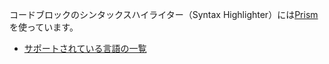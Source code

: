 コードブロックのシンタックスハイライター（Syntax Highlighter）には[Prism](http://prismjs.com/)を使っています。

- [サポートされている言語の一覧](http://prismjs.com/#languages-list)
